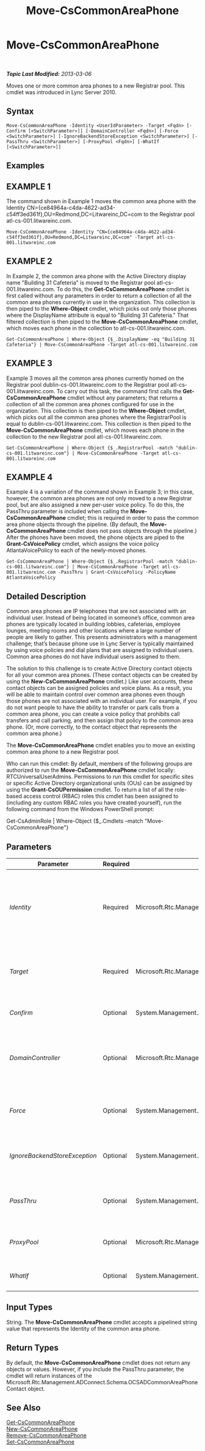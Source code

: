 ﻿---
title: Move-CsCommonAreaPhone
TOCTitle: Move-CsCommonAreaPhone
ms:assetid: af5f832c-1be9-4495-ba1a-c10ca50d7b29
ms:mtpsurl: https://technet.microsoft.com/en-us/library/Gg412837(v=OCS.15)
ms:contentKeyID: 48185082
ms.date: 07/23/2014
mtps_version: v=OCS.15
---

<div data-xmlns="http://www.w3.org/1999/xhtml">

<div class="topic" data-xmlns="http://www.w3.org/1999/xhtml" data-msxsl="urn:schemas-microsoft-com:xslt" data-cs="http://msdn.microsoft.com/en-us/">

<div data-asp="http://msdn2.microsoft.com/asp">

# Move-CsCommonAreaPhone

</div>

<div id="mainSection">

<div id="mainBody">

<span> </span>

_**Topic Last Modified:** 2013-03-06_

Moves one or more common area phones to a new Registrar pool. This cmdlet was introduced in Lync Server 2010.

<div>

## Syntax

    Move-CsCommonAreaPhone -Identity <UserIdParameter> -Target <Fqdn> [-Confirm [<SwitchParameter>]] [-DomainController <Fqdn>] [-Force <SwitchParameter>] [-IgnoreBackendStoreException <SwitchParameter>] [-PassThru <SwitchParameter>] [-ProxyPool <Fqdn>] [-WhatIf [<SwitchParameter>]]

</div>

<div>

## Examples

<div>

## EXAMPLE 1

The command shown in Example 1 moves the common area phone with the Identity CN={ce84964a-c4da-4622-ad34-c54ff3ed361f},OU=Redmond,DC=Litwareinc,DC=com to the Registrar pool atl-cs-001.litwareinc.com.

    Move-CsCommonAreaPhone -Identity "CN={ce84964a-c4da-4622-ad34-c54ff3ed361f},OU=Redmond,DC=Litwareinc,DC=com" -Target atl-cs-001.litwareinc.com

</div>

<div>

## EXAMPLE 2

In Example 2, the common area phone with the Active Directory display name "Building 31 Cafeteria" is moved to the Registrar pool atl-cs-001.litwareinc.com. To do this, the **Get-CsCommonAreaPhone** cmdlet is first called without any parameters in order to return a collection of all the common area phones currently in use in the organization. This collection is then piped to the **Where-Object** cmdlet, which picks out only those phones where the DisplayName attribute is equal to "Building 31 Cafeteria." That filtered collection is then piped to the **Move-CsCommonAreaPhone** cmdlet, which moves each phone in the collection to atl-cs-001.litwareinc.com.

    Get-CsCommonAreaPhone | Where-Object {$_.DisplayName -eq "Building 31 Cafeteria"} | Move-CsCommonAreaPhone -Target atl-cs-001.litwareinc.com

</div>

<div>

## EXAMPLE 3

Example 3 moves all the common area phones currently homed on the Registrar pool dublin-cs-001.litwareinc.com to the Registrar pool atl-cs-001.litwareinc.com. To carry out this task, the command first calls the **Get-CsCommonAreaPhone** cmdlet without any parameters; that returns a collection of all the common area phones configured for use in the organization. This collection is then piped to the **Where-Object** cmdlet, which picks out all the common area phones where the RegistrarPool is equal to dublin-cs-001.litwareinc.com. This collection is then piped to the **Move-CsCommonAreaPhone** cmdlet, which moves each phone in the collection to the new Registrar pool atl-cs-001.litwareinc.com.

    Get-CsCommonAreaPhone | Where-Object {$_.RegistrarPool -match "dublin-cs-001.litwareinc.com"} | Move-CsCommonAreaPhone -Target atl-cs-001.litwareinc.com

</div>

<div>

## EXAMPLE 4

Example 4 is a variation of the command shown in Example 3; in this case, however, the common area phones are not only moved to a new Registrar pool, but are also assigned a new per-user voice policy. To do this, the PassThru parameter is included when calling the **Move-CsCommonAreaPhone** cmdlet; this is required in order to pass the common area phone objects through the pipeline. (By default, the **Move-CsCommonAreaPhone** cmdlet does not pass objects through the pipeline.) After the phones have been moved, the phone objects are piped to the **Grant-CsVoicePolicy** cmdlet, which assigns the voice policy AtlantaVoicePolicy to each of the newly-moved phones.

    Get-CsCommonAreaPhone | Where-Object {$_.RegistrarPool -match "dublin-cs-001.litwareinc.com"} | Move-CsCommonAreaPhone -Target atl-cs-001.litwareinc.com -PassThru | Grant-CsVoicePolicy -PolicyName AtlantaVoicePolicy

</div>

</div>

<div>

## Detailed Description

Common area phones are IP telephones that are not associated with an individual user. Instead of being located in someone’s office, common area phones are typically located in building lobbies, cafeterias, employee lounges, meeting rooms and other locations where a large number of people are likely to gather. This presents administrators with a management challenge; that’s because phone use in Lync Server is typically maintained by using voice policies and dial plans that are assigned to individual users. Common area phones do not have individual users assigned to them.

The solution to this challenge is to create Active Directory contact objects for all your common area phones. (These contact objects can be created by using the **New-CsCommonAreaPhone** cmdlet.) Like user accounts, these contact objects can be assigned policies and voice plans. As a result, you will be able to maintain control over common area phones even though those phones are not associated with an individual user. For example, if you do not want people to have the ability to transfer or park calls from a common area phone, you can create a voice policy that prohibits call transfers and call parking, and then assign that policy to the common area phone. (Or, more correctly, to the contact object that represents the common area phone.)

The **Move-CsCommonAreaPhone** cmdlet enables you to move an existing common area phone to a new Registrar pool.

Who can run this cmdlet: By default, members of the following groups are authorized to run the **Move-CsCommonAreaPhone** cmdlet locally: RTCUniversalUserAdmins. Permissions to run this cmdlet for specific sites or specific Active Directory organizational units (OUs) can be assigned by using the **Grant-CsOUPermission** cmdlet. To return a list of all the role-based access control (RBAC) roles this cmdlet has been assigned to (including any custom RBAC roles you have created yourself), run the following command from the Windows PowerShell prompt:

Get-CsAdminRole | Where-Object {$\_.Cmdlets –match "Move-CsCommonAreaPhone"}

</div>

<div>

## Parameters


<table>
<colgroup>
<col style="width: 25%" />
<col style="width: 25%" />
<col style="width: 25%" />
<col style="width: 25%" />
</colgroup>
<thead>
<tr class="header">
<th>Parameter</th>
<th>Required</th>
<th>Type</th>
<th>Description</th>
</tr>
</thead>
<tbody>
<tr class="odd">
<td><p><em>Identity</em></p></td>
<td><p>Required</p></td>
<td><p>Microsoft.Rtc.Management.AD.UserIdParameter</p></td>
<td><p>Unique identifier for the common area phone. Common area phones are identified using the Active Directory distinguished name of the associated contact object. By default, common area phones use a globally unique identifier (GUID) as their common name, which means that phones will typically have an Identity similar to this: CN={ce84964a-c4da-4622-ad34-c54ff3ed361f},OU=Redmond,DC=Litwareinc,DC=com.</p></td>
</tr>
<tr class="even">
<td><p><em>Target</em></p></td>
<td><p>Required</p></td>
<td><p>Microsoft.Rtc.Management.Deploy.Fqdn</p></td>
<td><p>The fully qualified domain name (FQDN) of the Registrar pool where the common area phone should be moved; for example: atl-cs-001.litwareinc.com. In addition to a Registrar pool, the Target can also be the FQDN of a hosting provider.</p></td>
</tr>
<tr class="odd">
<td><p><em>Confirm</em></p></td>
<td><p>Optional</p></td>
<td><p>System.Management.Automation.SwitchParameter</p></td>
<td><p>Prompts you for confirmation before executing the command.</p></td>
</tr>
<tr class="even">
<td><p><em>DomainController</em></p></td>
<td><p>Optional</p></td>
<td><p>Microsoft.Rtc.Management.Deploy.Fqdn</p></td>
<td><p>Enables you to connect to the specified domain controller in order to move the common area phone. To connect to a particular domain controller, include the DomainController parameter followed by the computer name (for example, atl-cs-001) or its FQDN (for example, atl-cs-001.litwareinc.com).</p></td>
</tr>
<tr class="odd">
<td><p><em>Force</em></p></td>
<td><p>Optional</p></td>
<td><p>System.Management.Automation.SwitchParameter</p></td>
<td><p>If present, moves the common area phone but deletes any associated data (such as policies that were assigned to the device). If not present, the phone is moved along with any associated data.</p></td>
</tr>
<tr class="even">
<td><p><em>IgnoreBackendStoreException</em></p></td>
<td><p>Optional</p></td>
<td><p>System.Management.Automation.SwitchParameter</p></td>
<td><p>When present, instructs the computer to ignore any errors that might occur with the backend database and attempt to move the common area phone despite those errors.</p></td>
</tr>
<tr class="odd">
<td><p><em>PassThru</em></p></td>
<td><p>Optional</p></td>
<td><p>System.Management.Automation.SwitchParameter</p></td>
<td><p>Enables you to pass a user object through the pipeline that represents the user account being moved. By default, the <strong>Move-CsCommonAreaPhone</strong> cmdlet does not pass objects through the pipeline.</p></td>
</tr>
<tr class="even">
<td><p><em>ProxyPool</em></p></td>
<td><p>Optional</p></td>
<td><p>Microsoft.Rtc.Management.Deploy.Fqdn</p></td>
<td><p>This parameter is used only for Lync Online. It should not be used with an on-premises implementation of Lync Server.</p></td>
</tr>
<tr class="odd">
<td><p><em>WhatIf</em></p></td>
<td><p>Optional</p></td>
<td><p>System.Management.Automation.SwitchParameter</p></td>
<td><p>Describes what would happen if you executed the command without actually executing the command.</p></td>
</tr>
</tbody>
</table>


</div>

<div>

## Input Types

String. The **Move-CsCommonAreaPhone** cmdlet accepts a pipelined string value that represents the Identity of the common area phone.

</div>

<div>

## Return Types

By default, the **Move-CsCommonAreaPhone** cmdlet does not return any objects or values. However, if you include the PassThru parameter, the cmdlet will return instances of the Microsoft.Rtc.Management.ADConnect.Schema.OCSADCommonAreaPhoneContact object.

</div>

<div>

## See Also


[Get-CsCommonAreaPhone](get-cscommonareaphone.md)  
[New-CsCommonAreaPhone](new-cscommonareaphone.md)  
[Remove-CsCommonAreaPhone](remove-cscommonareaphone.md)  
[Set-CsCommonAreaPhone](set-cscommonareaphone.md)  
  

</div>

</div>

<span> </span>

</div>

</div>

</div>

